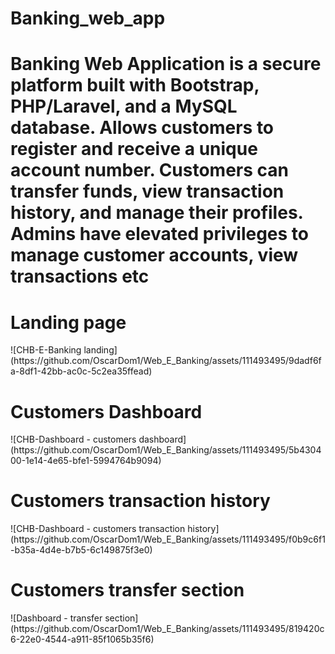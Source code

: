 
# Banking_web_app
 Banking Web Application is a secure platform built with Bootstrap, PHP/Laravel, and a MySQL database. Allows customers to register and receive a unique account number. Customers can transfer funds, view transaction history, and manage their profiles. Admins have elevated privileges to manage customer accounts, view transactions etc
=======

<h1>Landing page</h1>
![CHB-E-Banking landing](https://github.com/OscarDom1/Web_E_Banking/assets/111493495/9dadf6fa-8df1-42bb-ac0c-5c2ea35ffead)

<h1>Customers Dashboard</h1>
![CHB-Dashboard - customers dashboard](https://github.com/OscarDom1/Web_E_Banking/assets/111493495/5b430400-1e14-4e65-bfe1-5994764b9094)

<h1>Customers transaction history</h1>
![CHB-Dashboard - customers transaction history](https://github.com/OscarDom1/Web_E_Banking/assets/111493495/f0b9c6f1-b35a-4d4e-b7b5-6c149875f3e0)

<h1>Customers transfer section</h1>
![Dashboard - transfer section](https://github.com/OscarDom1/Web_E_Banking/assets/111493495/819420c6-22e0-4544-a911-85f1065b35f6)
